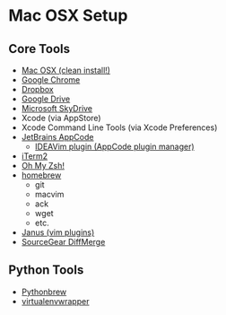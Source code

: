 # Mac OSX Setup

## Core Tools

- [Mac OSX (clean install!)](http://apple.com)
- [Google Chrome](https://www.google.com/intl/en/chrome/browser/)
- [Dropbox](http://dropbox.com)
- [Google Drive](http://drive.google.com)
- [Microsoft SkyDrive](https://skydrive.live.com)
- Xcode (via AppStore)
- Xcode Command Line Tools (via Xcode Preferences)
- [JetBrains AppCode](http://www.jetbrains.com/objc/)
    - [IDEAVim plugin (AppCode plugin manager)](http://plugins.intellij.net/plugin/?objc&id=164)
- [iTerm2](http://www.iterm2.com)
- [Oh My Zsh!](https://github.com/robbyrussell/oh-my-zsh)
- [homebrew](https://github.com/mxcl/homebrew)
    - git
    - macvim
    - ack
    - wget
    - etc.
- [Janus (vim plugins)](https://github.com/carlhuda/janus)
- [SourceGear DiffMerge](http://www.sourcegear.com/diffmerge/)

## Python Tools

- [Pythonbrew](https://github.com/utahta/pythonbrew)
- [virtualenvwrapper](http://www.doughellmann.com/docs/virtualenvwrapper/)
